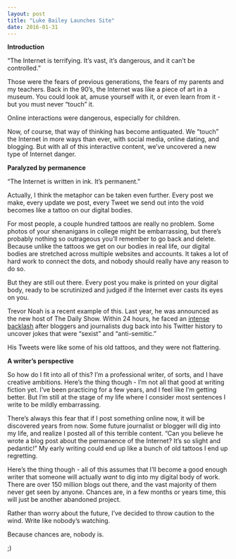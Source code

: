 ```yaml
---
layout: post
title: "Luke Bailey Launches Site"
date: 2016-01-31
---
```


**Introduction**

“The Internet is terrifying. It’s vast, it’s dangerous, and it can’t be controlled.”

Those were the fears of previous generations, the fears of my parents and my teachers. Back in the 90’s, the Internet was like a piece of art in a museum. You could look at, amuse yourself with it, or even learn from it - but you must never “touch” it.

Online interactions were dangerous, especially for children.

Now, of course, that way of thinking has become antiquated. We “touch” the Internet in more ways than ever, with social media, online dating, and blogging. But with all of this interactive content, we’ve uncovered a new type of Internet danger.

**Paralyzed by permanence**

“The Internet is written in ink. It’s permanent.”

Actually, I think the metaphor can be taken even further. Every post we make, every update we post, every Tweet we send out into the void becomes like a tattoo on our digital bodies.

For most people, a couple hundred tattoos are really no problem. Some photos of your shenanigans in college might be embarrassing, but there’s probably nothing so outrageous you’ll remember to go back and delete. Because unlike the tattoos we get on our bodies in real life, our digital bodies are stretched across multiple websites and accounts. It takes a lot of hard work to connect the dots, and nobody should really have any reason to do so. 

But they are still out there. Every post you make is printed on your digital body, ready to be scrutinized and judged if the Internet ever casts its eyes on you. 

Trevor Noah is a recent example of this. Last year, he was announced as the new host of The Daily Show. Within 24 hours, he faced an [intense backlash](http://time.com/3764913/trevor-noah-twitter-backlash/) after bloggers and journalists dug back into his Twitter history to uncover jokes that were “sexist” and “anti-semitic.”

His Tweets were like some of his old tattoos, and they were not flattering.

**A writer’s perspective**

So how do I fit into all of this? I’m a professional writer, of sorts, and I have creative ambitions. Here’s the thing though - I’m not all that good at writing fiction yet. I’ve been practicing for a few years, and I feel like I’m getting better. But I’m still at the stage of my life where I consider most sentences I write to be mildly embarrassing.

There’s always this fear that if I post something online now, it will be discovered years from now. Some future journalist or blogger will dig into my life, and realize I posted all of this terrible content. “Can you believe he wrote a blog post about the permanence of the Internet? It’s so slight and pedantic!” My early writing could end up like a bunch of old tattoos I end up regretting.

Here’s the thing though - all of this assumes that I’ll become a good enough writer that someone will actually *want* to dig into my digital body of work. There are over 150 million blogs out there, and the vast majority of them never get seen by anyone. Chances are, in a few months or years time, this will just be another abandoned project.

Rather than worry about the future, I’ve decided to throw caution to the wind. Write like nobody’s watching.

Because chances are, nobody is.

;)
